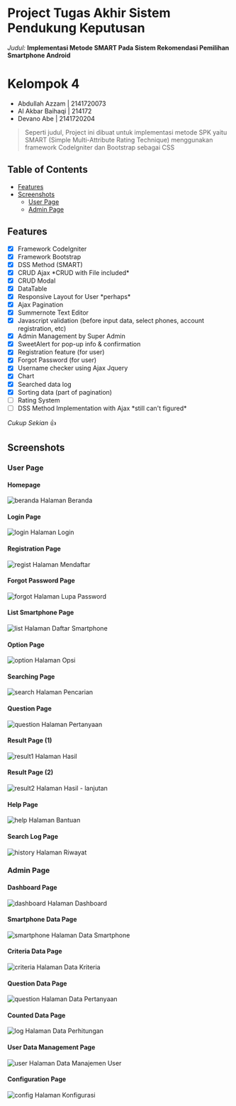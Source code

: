 # Project Tugas Akhir Sistem Pendukung Keputusan

_Judul:_ __Implementasi Metode SMART Pada Sistem Rekomendasi Pemilihan Smartphone Android__

# Kelompok 4
* Abdullah Azzam | 2141720073
* Al Akbar Baihaqi | 214172
* Devano Abe | 2141720204

> Seperti judul,
> Project ini dibuat untuk implementasi metode SPK yaitu SMART (Simple Multi-Attribute Rating Technique) menggunakan framework CodeIgniter dan Bootstrap sebagai CSS

## Table of Contents
* [Features](#features)
* [Screenshots](#screenshots)
	* [User Page](#user-page)
	* [Admin Page](#admin-page)

## Features
- [x] Framework CodeIgniter
- [x] Framework Bootstrap
- [x] DSS Method (SMART)
- [x] CRUD Ajax \*CRUD with File included\*
- [x] CRUD Modal
- [x] DataTable
- [x] Responsive Layout for User \*perhaps\*
- [x] Ajax Pagination
- [x] Summernote Text Editor
- [x] Javascript validation (before input data, select phones, account registration, etc)
- [x] Admin Management by Super Admin
- [x] SweetAlert for pop-up info & confirmation
- [x] Registration feature (for user)
- [x] Forgot Password (for user)
- [x] Username checker using Ajax Jquery
- [x] Chart
- [x] Searched data log
- [x] Sorting data (part of pagination)
- [ ] Rating System
- [ ] DSS Method Implementation with Ajax \*still can't figured\*

*Cukup Sekian* :+1:

## Screenshots

### User Page
#### Homepage
![beranda](https://i.imgur.com/nTo2Ia3.png)
Halaman Beranda

#### Login Page
![login](https://i.imgur.com/wNIZwF6.png)
Halaman Login

#### Registration Page
![regist](https://i.imgur.com/03euZ9Y.png)
Halaman Mendaftar

#### Forgot Password Page
![forgot](https://i.imgur.com/V1oONBs.png)
Halaman Lupa Password

#### List Smartphone Page
![list](https://i.imgur.com/coYxqJX.png)
Halaman Daftar Smartphone

#### Option Page
![option](https://i.imgur.com/0nQ2SXV.png)
Halaman Opsi

#### Searching Page
![search](https://i.imgur.com/53iu0ub.png)
Halaman Pencarian

#### Question Page
![question](https://i.imgur.com/tssI4E9.png)
Halaman Pertanyaan

#### Result Page (1)
![result1](https://i.imgur.com/5BpTfud.png)
Halaman Hasil

#### Result Page (2)
![result2](https://i.imgur.com/DCxDWiz.png)
Halaman Hasil - lanjutan

#### Help Page
![help](https://i.imgur.com/8wGg8Cp.png)
Halaman Bantuan

#### Search Log Page
![history](https://i.imgur.com/s5ESxYC.png)
Halaman Riwayat

### Admin Page
#### Dashboard Page
![dashboard](https://i.imgur.com/jiTE3at.png)
Halaman Dashboard

#### Smartphone Data Page
![smartphone](https://i.imgur.com/fC731XB.png)
Halaman Data Smartphone

#### Criteria Data Page
![criteria](https://i.imgur.com/EhQvIw5.png)
Halaman Data Kriteria

#### Question Data Page
![question](https://i.imgur.com/0zviOxg.png)
Halaman Data Pertanyaan

#### Counted Data Page
![log](https://i.imgur.com/ZCAwdTk.png)
Halaman Data Perhitungan

#### User Data Management Page
![user](https://i.imgur.com/Xk8xQ9J.png)
Halaman Data Manajemen User

#### Configuration Page
![config](https://i.imgur.com/U6Lsn5K.png)
Halaman Konfigurasi
